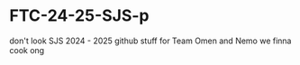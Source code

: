 # FTC-24-25-SJS-p
don't look
SJS 2024 - 2025 github stuff for Team Omen and Nemo
we finna cook ong

